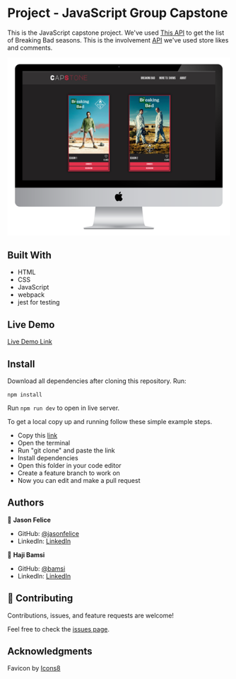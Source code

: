 # Project - JavaScript Group Capstone
This is the JavaScript capstone project. We've used [This API](https://api.tvmaze.com/shows/169/seasons) to get the list of Breaking Bad seasons. This is the involvement [API](https://www.notion.so/Involvement-API-869e60b5ad104603aa6db59e08150270) we've used store likes and comments.

![Preview](preview/desktop.png)

## Built With

- HTML
- CSS
- JavaScript
- webpack
- jest for testing

## Live Demo
[Live Demo Link](https://jasonfelice.github.io/Group-Capstone/)

## Install

Download all dependencies after cloning this repository. Run:
```
npm install
```
Run `npm run dev` to open in live server.

To get a local copy up and running follow these simple example steps.
- Copy this [link](https://github.com/jasonfelice/Group-Capstone)
- Open the terminal
- Run "git clone" and paste the link
- Install dependencies 
- Open this folder in your code editor
- Create a feature branch to work on
- Now you can edit and make a pull request

## Authors

👤 **Jason Felice**

- GitHub: [@jasonfelice](https://github.com/jasonfelice)
- LinkedIn: [LinkedIn](https://www.linkedin.com/in/jason-felice-11a5a622b/)


👤 **Haji Bamsi**

- GitHub: [@bamsi](https://github.com/bamsi)
- LinkedIn: [LinkedIn](https://www.linkedin.com/in/haji-bamsi-17327726/)

## 🤝 Contributing

Contributions, issues, and feature requests are welcome!

Feel free to check the [issues page](../../issues/).

## Acknowledgments
Favicon by [Icons8](https://icons8.com/icon/57214/tv-show)